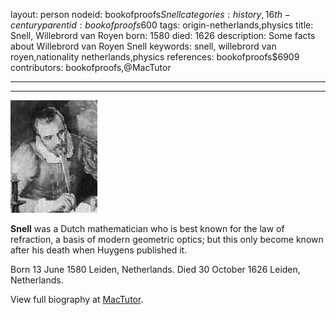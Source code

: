 layout: person
nodeid: bookofproofs$Snell
categories: history,16th-century
parentid: bookofproofs$600
tags: origin-netherlands,physics
title: Snell, Willebrord van Royen
born: 1580
died: 1626
description: Some facts about Willebrord van Royen Snell
keywords: snell, willebrord van royen,nationality netherlands,physics
references: bookofproofs$6909
contributors: bookofproofs,@MacTutor

---


---

![Snell.jpg](https://github.com/bookofproofs/bookofproofs.github.io/blob/main/_sources/_assets/images/portraits/Snell.jpg?raw=true)

**Snell** was a Dutch mathematician who is best known for the law of refraction, a basis of modern geometric optics; but this only become known after his death when Huygens published it.

Born 13 June 1580 Leiden, Netherlands. Died 30 October 1626 Leiden, Netherlands.


View full biography at [MacTutor](https://mathshistory.st-andrews.ac.uk/Biographies/Snell/).